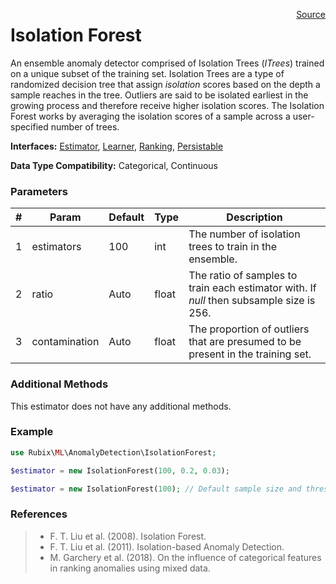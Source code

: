 <span style="float:right;"><a href="https://github.com/RubixML/RubixML/blob/master/src/AnomalyDetectors/IsolationForest.php">Source</a></span>

# Isolation Forest
An ensemble anomaly detector comprised of Isolation Trees (*ITrees*) trained on a unique subset of the training set. Isolation Trees are a type of randomized decision tree that assign *isolation* scores based on the depth a sample reaches in the tree. Outliers are said to be isolated earliest in the growing process and therefore receive higher isolation scores. The Isolation Forest works by averaging the isolation scores of a sample across a user-specified number of trees.

**Interfaces:** [Estimator](../estimator.md), [Learner](../learner.md), [Ranking](../ranking.md), [Persistable](../persistable.md)

**Data Type Compatibility:** Categorical, Continuous

### Parameters
| # | Param | Default | Type | Description |
|---|---|---|---|---|
| 1 | estimators | 100 | int | The number of isolation trees to train in the ensemble. |
| 2 | ratio | Auto | float | The ratio of samples to train each estimator with. If *null* then subsample size is 256. |
| 3 | contamination | Auto | float | The proportion of outliers that are presumed to be present in the training set. |

### Additional Methods
This estimator does not have any additional methods.

### Example
```php
use Rubix\ML\AnomalyDetection\IsolationForest;

$estimator = new IsolationForest(100, 0.2, 0.03);

$estimator = new IsolationForest(100); // Default sample size and threshold
```

### References
>- F. T. Liu et al. (2008). Isolation Forest.
>- F. T. Liu et al. (2011). Isolation-based Anomaly Detection.
>- M. Garchery et al. (2018). On the influence of categorical features in ranking anomalies using mixed data.